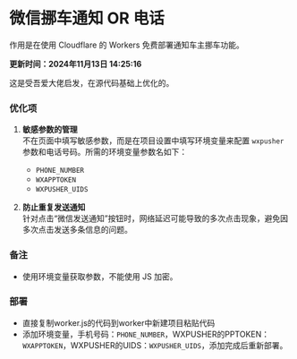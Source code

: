 # 微信挪车通知 OR 电话
作用是在使用 Cloudflare 的 Workers 免费部署通知车主挪车功能。

**更新时间：2024年11月13日 14:25:16**

这是受吾爱大佬启发，在源代码基础上优化的。
### 优化项

1. **敏感参数的管理**  
   不在页面中填写敏感参数，而是在项目设置中填写环境变量来配置 `wxpusher` 参数和电话号码。所需的环境变量参数名如下：
   - `PHONE_NUMBER`
   - `WXAPPTOKEN`
   - `WXPUSHER_UIDS`

2. **防止重复发送通知**  
   针对点击“微信发送通知”按钮时，网络延迟可能导致的多次点击现象，避免因多次点击发送多条信息的问题。

### 备注
- 使用环境变量获取参数，不能使用 JS 加密。

### 部署
- 直接复制worker.js的代码到worker中新建项目粘贴代码
- 添加环境变量，手机号码：`PHONE_NUMBER`，WXPUSHER的PPTOKEN：`WXAPPTOKEN`，WXPUSHER的UIDS：`WXPUSHER_UIDS`，添加完成后重新部署。
